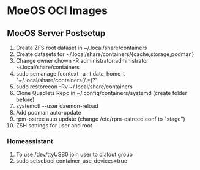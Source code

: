 # MoeOS OCI Images

## MoeOS Server Postsetup
1. Create ZFS root dataset in ~/.local/share/containers
2. Create datasets for ~/.local/share/containers/{cache,storage,podman}
3. Change owner chown -R administrator:administrator ~/.local/share/containers
4. sudo semanage fcontext -a -t data_home_t "~/.local/share/containers(/.*)?"
5. sudo restorecon -Rv ~/.local/share/containers
6. Clone Quadlets Repo in ~/.config/containers/systemd (create folder before)
7. systemctl --user daemon-reload
8. Add podman auto-update
9. rpm-ostree auto update (change /etc/rpm-ostreed.conf to "stage")
10. ZSH settings for user and root

### Homeassistant
1. To use /dev/ttyUSB0 join user to dialout group
2. sudo setsebool container_use_devices=true
